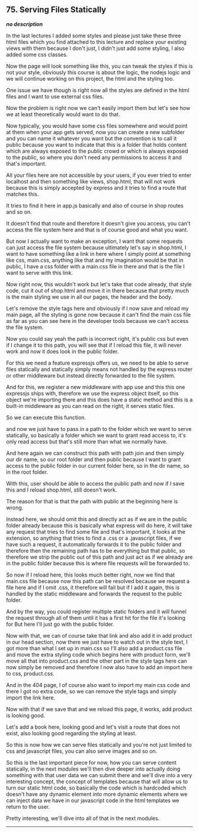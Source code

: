 ## 75. Serving Files Statically

<strong><em>no description</em></strong>

In the last lectures I added some styles and please just take these three html
files which you find attached to this lecture and replace your existing views
with them because I don't just, I didn't just add some styling, I also added
some css classes. 

Now the page will look something like this, you can tweak the styles if this is
not your style, obviously this course is about the logic, the nodejs logic and
we will continue working on this project, the html and the styling too. 

One issue we have though is right now all the styles are defined in the html
files and I want to use external css files. 

Now the problem is right now we can't easily import them but let's see how we at
least theoretically would want to do that. 

Now typically, you would have some css files somewhere and would point at them
when your app gets served, now you can create a new subfolder and you can name
it whatever you want but the convention is to call it public because you want to
indicate that this is a folder that holds content which are always exposed to
the public crowd or which is always exposed to the public, so where you don't
need any permissions to access it and that's important. 

All your files here are not accessible by your users, if you ever tried to enter
localhost and then something like views, shop.html, that will not work because
this is simply accepted by express and it tries to find a route that matches
this. 

It tries to find it here in app.js basically and also of course in shop routes
and so on. 

It doesn't find that route and therefore it doesn't give you access, you can't
access the file system here and that is of course good and what you want. 

But now I actually want to make an exception, I want that some requests can just
access the file system because ultimately let's say in shop.html, I want to have
something like a link in here where I simply point at something like css,
main.css, anything like that and my imagination would be that in public, I have
a css folder with a main.css file in there and that is the file I want to serve
with this link. 

Now right now, this wouldn't work but let's take that code already, that style
code, cut it out of shop.html and move it in there because that pretty much is
the main styling we use in all our pages, the header and the body. 

Let's remove the style tags here and obviously if I now save and reload my main
page, all the styling is gone now because it can't find the main css file as far
as you can see here in the developer tools because we can't access the file
system. 

Now you could say yeah the path is incorrect right, it's public css but even if
I change it to this path, you will see that if I reload this file, it will never
work and now it does look in the public folder. 

For this we need a feature  expressjs offers us, we need to be able to serve
files statically and statically simply means not handled by the express router
or other middleware but instead directly forwarded to the file system. 

And for this, we register a new middleware with app use and this this one
expressjs ships with, therefore we use the express object itself, so this object
we're importing there and this does have a static method and this is a built-in
middleware as you can read on the right, it serves static files. 

So we can execute this function. 

and now we just have to pass in a path to the folder which we want to serve
statically, so basically a folder which we want to grant read access to, it's
only read access but that's still more than what we normally have. 

And here again we can construct this path with path join and then simply our dir
name, so our root folder and then public because I want to grant access to the
public folder in our current folder here, so in the dir name, so in the root
folder. 

With this, user should be able to access the public path and now if I save this
and I reload shop.html, still doesn't work. 

The reason for that is that the path with public at the beginning here is wrong.


Instead here, we should omit this and directly act as if we are in the public
folder already because this is basically what express will do here, it will take
any request that tries to find some file and that's important, it looks at the
extension, so anything that tries to find a .css or a .javascript files, if we
have such a request, it automatically forwards it to the public folder and
therefore then the remaining path has to be everything but that public, so
therefore we strip the public out of this path and just act as if we already are
in the public folder because this is where file requests will be forwarded to. 

So now if I reload here, this looks much better right, now we find that main.css
file because now this path can be resolved because we request a file here and if
I omit .css, it therefore will fail but if I add it again, this is handled by
the static middleware and forwards the request to the public folder. 

And by the way, you could register multiple static folders and it will funnel
the request through all of them until it has a first hit for the file it's
looking for But here I'll just go with the public folder. 

Now with that, we can of course take that link and also add it in add product in
our head section, now there we just have to watch out in the style text, I got
more than what I set up in main.css so I'll also add a product.css file and move
the extra styling code which begins here with product form, we'll move all that
into product.css and the other part in the style tags here can now simply be
removed and therefore I now also have to add an import here to css, product.css.


And in the 404 page, I of course also want to import my main css code and there
I got no extra code, so we can remove the style tags and simply import the link
here. 

Now with that if we save that and we reload this page, it works, add product is
looking good. 

Let's add a book here, looking good and let's visit a route that does not exist,
also looking good regarding the styling at least. 

So this is now how we can serve files statically and you're not just limited to
css and javascript files, you can also serve images and so on. 

So this is the last important piece for now, how you can serve content
statically, in the next modules we'll then dive deeper into actually doing
something with that user data we can submit there and we'll dive into a very
interesting concept, the concept of templates because that will allow us to turn
our static html code, so basically the code which is hardcoded which doesn't
have any dynamic element into more dynamic elements where we can inject data we
have in our javascript code in the html templates we return to the user. 

Pretty interesting, we'll dive into all of that in the next modules. 

---
